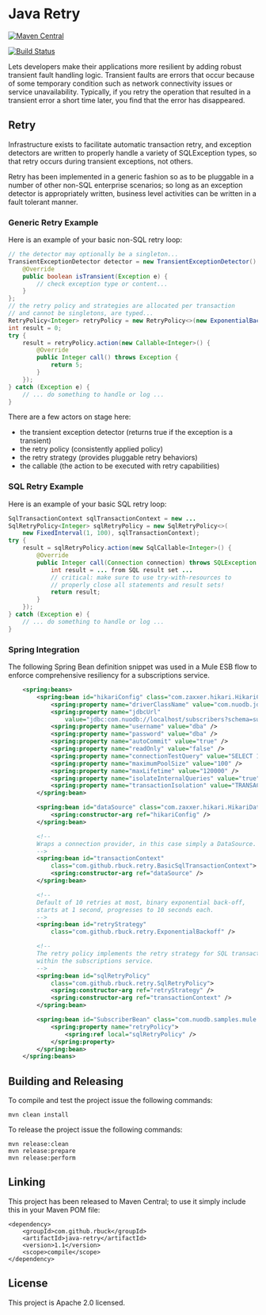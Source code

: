 # Java Retry

[![Maven Central](https://maven-badges.herokuapp.com/maven-central/com.github.rbuck/java-retry/badge.svg)](https://maven-badges.herokuapp.com/maven-central/com.github.rbuck/java-retry)

[<img src="https://travis-ci.org/rbuck/java-retry.svg?branch=master" alt="Build Status" />](http://travis-ci.org/rbuck/java-retry)

Lets developers make their applications more resilient by adding robust
transient fault handling logic. Transient faults are errors that occur
because of some temporary condition such as network connectivity issues
or service unavailability. Typically, if you retry the operation that
resulted in a transient error a short time later, you find that the
error has disappeared.

## Retry

Infrastructure exists to facilitate automatic transaction retry, and exception
detectors are written to properly handle a variety of SQLException types, so that
retry occurs during transient exceptions, not others.

Retry has been implemented in a generic fashion so as to be pluggable in a number
of other non-SQL enterprise scenarios; so long as an exception detector is
appropriately written, business level activities can be written in a fault
tolerant manner.

### Generic Retry Example

Here is an example of your basic non-SQL retry loop:

```java
// the detector may optionally be a singleton...
TransientExceptionDetector detector = new TransientExceptionDetector() {
    @Override
    public boolean isTransient(Exception e) {
        // check exception type or content...
    }
};
// the retry policy and strategies are allocated per transaction
// and cannot be singletons, are typed...
RetryPolicy<Integer> retryPolicy = new RetryPolicy<>(new ExponentialBackoff(), detector);
int result = 0;
try {
    result = retryPolicy.action(new Callable<Integer>() {
        @Override
        public Integer call() throws Exception {
            return 5;
        }
    });
} catch (Exception e) {
    // ... do something to handle or log ...
}
```

There are a few actors on stage here:

- the transient exception detector (returns true if the exception is a transient)
- the retry policy (consistently applied policy)
- the retry strategy (provides pluggable retry behaviors)
- the callable (the action to be executed with retry capabilities)

### SQL Retry Example

Here is an example of your basic SQL retry loop:

```java
SqlTransactionContext sqlTransactionContext = new ...
SqlRetryPolicy<Integer> sqlRetryPolicy = new SqlRetryPolicy<>(
    new FixedInterval(1, 100), sqlTransactionContext);
try {
    result = sqlRetryPolicy.action(new SqlCallable<Integer>() {
        @Override
        public Integer call(Connection connection) throws SQLException {
            int result = ... from SQL result set ...
            // critical: make sure to use try-with-resources to
            // properly close all statements and result sets! 
            return result;
        }
    });
} catch (Exception e) {
    // ... do something to handle or log ... 
}
```

### Spring Integration

The following Spring Bean definition snippet was used in a Mule ESB
flow to enforce comprehensive resiliency for a subscriptions service.

```xml
	<spring:beans>
		<spring:bean id="hikariConfig" class="com.zaxxer.hikari.HikariConfig">
			<spring:property name="driverClassName" value="com.nuodb.jdbc.Driver" />
			<spring:property name="jdbcUrl"
				value="jdbc:com.nuodb://localhost/subscribers?schema=subs" />
			<spring:property name="username" value="dba" />
			<spring:property name="password" value="dba" />
			<spring:property name="autoCommit" value="true" />
			<spring:property name="readOnly" value="false" />
			<spring:property name="connectionTestQuery" value="SELECT 1 FROM DUAL" />
			<spring:property name="maximumPoolSize" value="100" />
			<spring:property name="maxLifetime" value="120000" />
			<spring:property name="isolateInternalQueries" value="true" />
			<spring:property name="transactionIsolation" value="TRANSACTION_READ_COMMITTED" />
		</spring:bean>

		<spring:bean id="dataSource" class="com.zaxxer.hikari.HikariDataSource">
			<spring:constructor-arg ref="hikariConfig" />
		</spring:bean>

		<!--
		Wraps a connection provider, in this case simply a DataSource.
		-->
		<spring:bean id="transactionContext"
			class="com.github.rbuck.retry.BasicSqlTransactionContext">
			<spring:constructor-arg ref="dataSource" />
		</spring:bean>

		<!--
		Default of 10 retries at most, binary exponential back-off,
		starts at 1 second, progresses to 10 seconds each. 
		-->
		<spring:bean id="retryStrategy"
			class="com.github.rbuck.retry.ExponentialBackoff" />

		<!-- 
		The retry policy implements the retry strategy for SQL transactions
		within the subscriptions service.
		-->
		<spring:bean id="sqlRetryPolicy"
			class="com.github.rbuck.retry.SqlRetryPolicy">
			<spring:constructor-arg ref="retryStrategy" />
			<spring:constructor-arg ref="transactionContext" />
		</spring:bean>

		<spring:bean id="SubscriberBean" class="com.nuodb.samples.mule.SubscriberImpl">
			<spring:property name="retryPolicy">
				<spring:ref local="sqlRetryPolicy" />
			</spring:property>
		</spring:bean>
	</spring:beans>
```

## Building and Releasing

To compile and test the project issue the following commands:

    mvn clean install

To release the project issue the following commands:

    mvn release:clean
    mvn release:prepare
    mvn release:perform

## Linking

This project has been released to Maven Central; to use it simply include this
in your Maven POM file:

    <dependency>
        <groupId>com.github.rbuck</groupId>
        <artifactId>java-retry</artifactId>
        <version>1.1</version>
        <scope>compile</scope>
    </dependency>

## License

This project is Apache 2.0 licensed.
